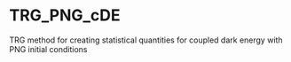 # TRG_PNG_cDE
TRG method for creating statistical quantities for coupled dark energy with PNG initial conditions
